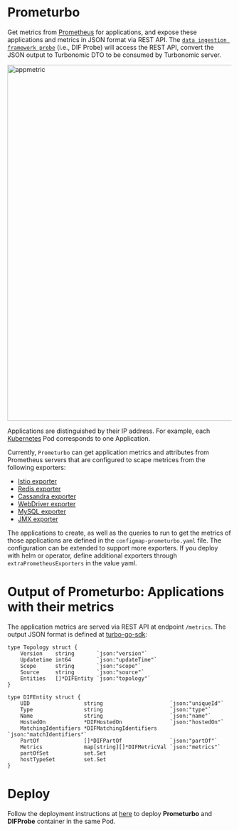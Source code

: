 # Prometurbo
Get metrics from [Prometheus](https://prometheus.io) for applications, and expose these applications and metrics in JSON format via REST API. The [`data ingestion framework probe`](https://github.com/turbonomic/data-ingestion-framework) (i.e., DIF Probe) will access the REST API, convert the JSON output to Turbonomic DTO to be consumed by Turbonomic server.


<img width="800" alt="appmetric" src="https://user-images.githubusercontent.com/10012486/80402653-34bfb780-888c-11ea-82f8-f102452047ff.png">


Applications are distinguished by their IP address. For example, each [Kubernetes](https://kubernetes.io/docs/concepts/workloads/pods/pod/) Pod corresponds to one Application.

Currently, `Prometurbo` can get application metrics and attributes from Prometheus servers that are configured to scape metrices from the following exporters:
- [Istio exporter](https://istio.io/docs/reference/config/adapters/prometheus.html)
- [Redis exporter](https://github.com/oliver006/redis_exporter)
- [Cassandra exporter](https://github.com/criteo/cassandra_exporter)
- [WebDriver exporter](https://github.com/mattbostock/webdriver_exporter)
- [MySQL exporter](https://github.com/prometheus/mysqld_exporter)
- [JMX exporter](https://github.com/prometheus/jmx_exporter) 

The applications to create, as well as the queries to run to get the metrics of those applications are defined in the `configmap-prometurbo.yaml` file. The configuration can be extended to support more exporters. If you deploy with helm or operator, define additional exporters through `extraPrometheusExporters` in the value yaml.

# Output of Prometurbo: Applications with their metrics
The application metrics are served via REST API at endpoint `/metrics`. The output JSON format is defined at [turbo-go-sdk](https://github.com/turbonomic/turbo-go-sdk/tree/master/pkg/dataingestionframework/data):
```golang
type Topology struct {
	Version    string       `json:"version"`
	Updatetime int64        `json:"updateTime"`
	Scope      string       `json:"scope"`
	Source     string       `json:"source"`
	Entities   []*DIFEntity `json:"topology"`
}

type DIFEntity struct {
	UID                 string                     `json:"uniqueId"`
	Type                string                     `json:"type"`
	Name                string                     `json:"name"`
	HostedOn            *DIFHostedOn               `json:"hostedOn"`
	MatchingIdentifiers *DIFMatchingIdentifiers    `json:"matchIdentifiers"`
	PartOf              []*DIFPartOf               `json:"partOf"`
	Metrics             map[string][]*DIFMetricVal `json:"metrics"`
	partOfSet           set.Set
	hostTypeSet         set.Set
}
```


# Deploy
Follow the deployment instructions at [here](./deploy/) to deploy **Prometurbo** and **DIFProbe** container in the same Pod. 
